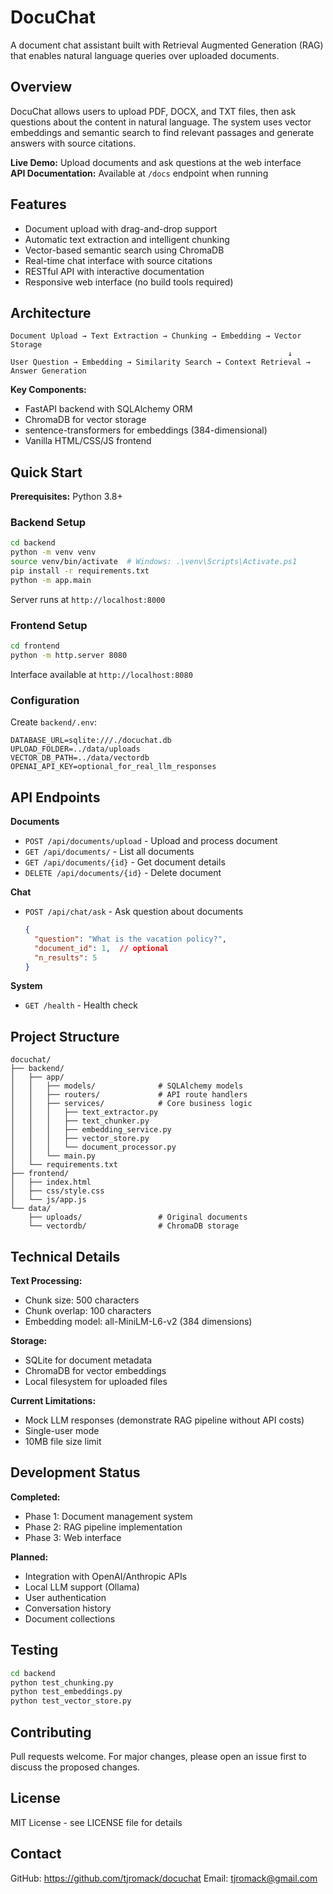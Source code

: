 # DocuChat

A document chat assistant built with Retrieval Augmented Generation (RAG) that enables natural language queries over uploaded documents.

## Overview

DocuChat allows users to upload PDF, DOCX, and TXT files, then ask questions about the content in natural language. The system uses vector embeddings and semantic search to find relevant passages and generate answers with source citations.

**Live Demo:** Upload documents and ask questions at the web interface  
**API Documentation:** Available at `/docs` endpoint when running

## Features

- Document upload with drag-and-drop support
- Automatic text extraction and intelligent chunking
- Vector-based semantic search using ChromaDB
- Real-time chat interface with source citations
- RESTful API with interactive documentation
- Responsive web interface (no build tools required)

## Architecture

```
Document Upload → Text Extraction → Chunking → Embedding → Vector Storage
                                                              ↓
User Question → Embedding → Similarity Search → Context Retrieval → Answer Generation
```

**Key Components:**
- FastAPI backend with SQLAlchemy ORM
- ChromaDB for vector storage
- sentence-transformers for embeddings (384-dimensional)
- Vanilla HTML/CSS/JS frontend

## Quick Start

**Prerequisites:** Python 3.8+

### Backend Setup

```bash
cd backend
python -m venv venv
source venv/bin/activate  # Windows: .\venv\Scripts\Activate.ps1
pip install -r requirements.txt
python -m app.main
```

Server runs at `http://localhost:8000`

### Frontend Setup

```bash
cd frontend
python -m http.server 8080
```

Interface available at `http://localhost:8080`

### Configuration

Create `backend/.env`:

```
DATABASE_URL=sqlite:///./docuchat.db
UPLOAD_FOLDER=../data/uploads
VECTOR_DB_PATH=../data/vectordb
OPENAI_API_KEY=optional_for_real_llm_responses
```

## API Endpoints

**Documents**
- `POST /api/documents/upload` - Upload and process document
- `GET /api/documents/` - List all documents
- `GET /api/documents/{id}` - Get document details
- `DELETE /api/documents/{id}` - Delete document

**Chat**
- `POST /api/chat/ask` - Ask question about documents
  ```json
  {
    "question": "What is the vacation policy?",
    "document_id": 1,  // optional
    "n_results": 5
  }
  ```

**System**
- `GET /health` - Health check

## Project Structure

```
docuchat/
├── backend/
│   ├── app/
│   │   ├── models/              # SQLAlchemy models
│   │   ├── routers/             # API route handlers
│   │   ├── services/            # Core business logic
│   │   │   ├── text_extractor.py
│   │   │   ├── text_chunker.py
│   │   │   ├── embedding_service.py
│   │   │   ├── vector_store.py
│   │   │   └── document_processor.py
│   │   └── main.py
│   └── requirements.txt
├── frontend/
│   ├── index.html
│   ├── css/style.css
│   └── js/app.js
└── data/
    ├── uploads/                 # Original documents
    └── vectordb/                # ChromaDB storage
```

## Technical Details

**Text Processing:**
- Chunk size: 500 characters
- Chunk overlap: 100 characters
- Embedding model: all-MiniLM-L6-v2 (384 dimensions)

**Storage:**
- SQLite for document metadata
- ChromaDB for vector embeddings
- Local filesystem for uploaded files

**Current Limitations:**
- Mock LLM responses (demonstrate RAG pipeline without API costs)
- Single-user mode
- 10MB file size limit

## Development Status

**Completed:**
- Phase 1: Document management system
- Phase 2: RAG pipeline implementation
- Phase 3: Web interface

**Planned:**
- Integration with OpenAI/Anthropic APIs
- Local LLM support (Ollama)
- User authentication
- Conversation history
- Document collections

## Testing

```bash
cd backend
python test_chunking.py
python test_embeddings.py
python test_vector_store.py
```

## Contributing

Pull requests welcome. For major changes, please open an issue first to discuss the proposed changes.

## License

MIT License - see LICENSE file for details

## Contact

GitHub: https://github.com/tjromack/docuchat
Email: tjromack@gmail.com